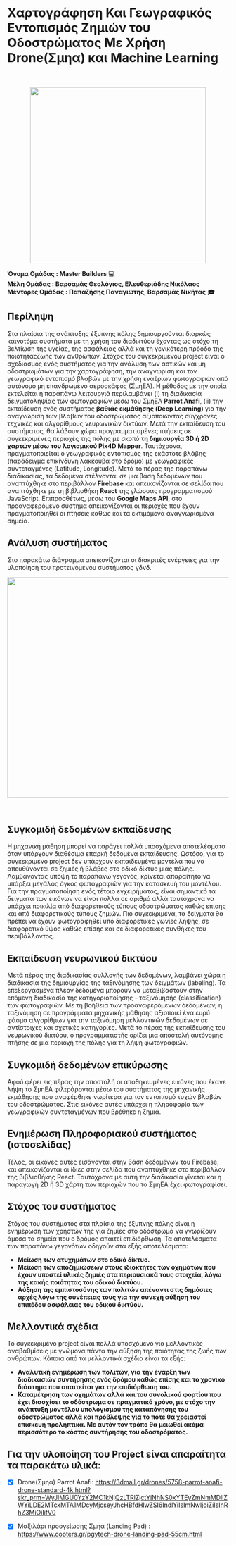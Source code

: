 # Χαρτογράφηση Και Γεωγραφικός Εντοπισμός Ζημιών του Οδοστρώματος Με Χρήση Drone(Σμηα) και Machine Learning
  <br/>
<p align="center">
  <img width="400" height="400" src="https://user-images.githubusercontent.com/38980233/111069476-e502d280-84d5-11eb-8935-671c62c0d074.jpeg">
</p>




**Όνομα Ομάδας : Master Builders** :computer:<br />
**Μέλη Ομάδας : Βαρσαμάς Θεολόγιος, Ελευθεριάδης Νικόλαος** <br />
**Μέντορες Ομάδας : Παπαζήσης Παναγιώτης, Βαρσαμάς Νικήτας** :mortar_board:
  

  






## Περίληψη 

Στα πλαίσια της ανάπτυξης έξυπνης πόλης δημιουργούνται διαρκώς καινοτόμα συστήματα με τη χρήση του διαδικτύου έχοντας ως στόχο τη βελτίωση της υγείας, της ασφάλειας αλλά και τη γενικότερη πρόοδο της ποιότηταςζωής των ανθρώπων. Στόχος του συγκεκριμένου project είναι ο σχεδιασμός ενός συστήματος για την ανάλυση των αστικών και μη οδοστρωμάτων για την χαρτογράφηση, την αναγνώριση και τον γεωγραφικό εντοπισμό βλαβών με την χρήση εναέριων φωτογραφιών από αυτόνομο μη επανδρωμένο αεροσκάφος (ΣμηΕΑ). Η μέθοδος με την οποία εκτελείται η παραπάνω λειτουργιά περιλαμβάνει (i) τη διαδικασία δειγματοληψίας των φωτογραφιών μέσω του ΣμηΕΑ **Parrot Anafi**, (ii) την εκπαίδευση ενός συστήματος **βαθιάς εκμάθησης (Deep Learning)** για την αναγνώριση των βλαβών του οδοστρώματος αξιοποιώντας σύγχρονες τεχνικές και αλγορίθμους νευρωνικών δικτύων. Μετά την εκπαίδευση του συστήματος, θα λάβουν χώρα προγραμματισμένες πτήσεις σε συγκεκριμένες περιοχές της πόλης με σκοπό **τη δημιουργία 3D ή 2D χαρτών μέσω του λογισμικού Pix4D Mapper**. Ταυτόχρονα, πραγματοποιείται ο γεωγραφικός εντοπισμός της εκάστοτε βλάβης (παράδειγμα επικίνδυνη λακκούβα στο δρόμο) με γεωγραφικές συντεταγμένες (Latitude, Longitude). Μετά το πέρας της παραπάνω διαδικασίας, τα δεδομένα στέλνονται σε μια βάση δεδομένων που αναπτύχθηκε στο περιβάλλον **Firebase** και απεικονίζονται σε σελίδα που αναπτύχθηκε με τη βιβλιοθήκη **React** της γλώσσας προγραμματισμού JavaScript. Επιπροσθέτως, μέσω του **Google Maps API**, στο προαναφερόμενο σύστημα απεικονίζονται οι περιοχές που έχουν πραγματοποιηθεί οι πτήσεις καθώς και τα εκτιμόμενα αναγνωρισμένα σημεία.

## Ανάλυση συστήματος
Στο παρακάτω διάγραμμα απεικονίζονται οι διακριτές ενέργειες για την υλοποίηση του προτεινόμενου συστήματος γδνδ.

<p align="center">
  <img width="800" height="500" src="https://user-images.githubusercontent.com/38980233/111069486-f1872b00-84d5-11eb-95e2-648c32c8f637.png">
</p>
  <br/>



## Συγκομιδή δεδομένων εκπαίδευσης
Η μηχανική μάθηση μπορεί να παράγει πολλά υποσχόμενα αποτελέσματα όταν υπάρχουν διαθέσιμα επαρκή δεδομένα εκπαίδευσης. Ωστόσο, για το συγκεκριμένο project δεν υπάρχουν εκπαιδευμένα μοντέλα που να απευθύνονται σε ζημιές ή βλάβες στο οδικό δίκτυο μιας πόλης. Λαμβάνοντας υπόψη το παραπάνω γεγονός, κρίνεται απαραίτητο να υπάρξει μεγάλος όγκος φωτογραφιών για την κατασκευή του μοντέλου. Για την πραγματοποίηση ενός τέτοιο εγχειρήματος, είναι σημαντικό τα δείγματα των εικόνων να είναι πολλά σε αριθμό αλλά ταυτόχρονα να υπάρχει ποικιλία από διαφορετικούς τύπους οδοστρώματος καθώς επίσης και από διαφορετικούς τύπους ζημιών. Πιο συγκεκριμένα, τα δείγματα θα πρέπει να έχουν φωτογραφηθεί υπό διαφορετικές γωνίες λήψης, σε διαφορετικό ύψος καθώς επίσης και σε διαφορετικές συνθήκες του περιβάλλοντος.

## Εκπαίδευση νευρωνικού δικτύου
Μετά πέρας της διαδικασίας συλλογής των δεδομένων, λαμβάνει χώρα η διαδικασία της δημιουργίας της ταξινόμησης των δειγμάτων (labeling). Τα επεξεργασμένα πλέον δεδομένα μπορούν να μεταβιβαστούν στην επόμενη διαδικασία της κατηγοριοποίησης - ταξινόμησής (classification) των φωτογραφιών. Με τη βοήθεια των προαναφερόμενων δεδομένων, η ταξινόμηση σε προγράμματα μηχανικής μάθησης αξιοποιεί ένα ευρύ φάσμα αλγορίθμων για την ταξινόμηση μελλοντικών δεδομένων σε αντίστοιχες και σχετικές κατηγορίες. Μετά το πέρας της εκπαίδευσης του νευρωνικού δικτύου, ο προγραμματιστής ορίζει μια αποστολή αυτόνομης πτήσης σε μια περιοχή της πόλης για τη λήψη φωτογραφιών.

## Συγκομιδή δεδομένων επικύρωσης
Αφού φέρει εις πέρας την αποστολή οι αποθηκευμένες εικόνες που έκανε λήψη το ΣμηΕΑ φιλτράρονται μέσω του συστήματος της μηχανικής εκμάθησης που αναφέρθηκε νωρίτερα για τον εντοπισμό τυχών βλαβών του οδοστρώματος. Στις εικόνες αυτές υπάρχει η πληροφορία των γεωγραφικών συντεταγμένων που βρέθηκε η ζημιά.

## Ενημέρωση Πληροφοριακού συστήματος (ιστοσελίδας)
Τέλος, οι εικόνες αυτές εισάγονται στην βάση δεδομένων του Firebase, και απεικονίζονται οι ίδιες στην σελίδα που αναπτύχθηκε στο περιβάλλον της βιβλιοθήκης React. Ταυτόχρονα με αυτή την διαδικασία γίνεται και η παραγωγή 2D ή 3D χάρτη των περιοχών που το ΣμηΕΑ έχει φωτογραφίσει.

## Στόχος του συστήματος
Στόχος του συστήματος στα πλαίσια της έξυπνης πόλης είναι η ενημέρωση των χρηστών της για ζημίες στο οδόστρωμά να γνωρίζουν άμεσα τα σημεία που ο δρόμος απαιτεί επιδιόρθωση. Τα αποτελέσματα των παραπάνω γεγονότων οδηγούν στα εξής αποτελέσματα:

- **Μείωση των ατυχημάτων στο οδικό δίκτυο.**
- **Μείωση των αποζημιώσεων στους ιδιοκτήτες των οχημάτων που έχουν υποστεί υλικές ζημιές στα περιουσιακά τους στοιχεία, λόγω της κακής ποιότητας του οδικού δικτύου.**
- **Αύξηση της εμπιστοσύνης των πολιτών απέναντι στις δημόσιες αρχές λόγω της συνέπειας τους για την συνεχή αύξηση του επιπέδου ασφάλειας του οδικού δικτύου.**




## Μελλοντικά σχέδια
Το συγκεκριμένο project είναι πολλά υποσχόμενο για μελλοντικές αναβαθμίσεις με γνώμονα πάντα την αύξηση της ποιότητας της ζωής των ανθρώπων. Κάποια από τα μελλοντικά σχέδια είναι τα εξής:

- **Αναλυτική ενημέρωση των πολιτών, για την έναρξη των διαδικασιών συντήρησης ενός δρόμου καθώς επίσης και το χρονικό διάστημα που απαιτείται για την επιδιόρθωση του.**
- **Καταμέτρηση των οχημάτων αλλά και του συνολικού φορτίου που έχει διασχίσει το οδόστρωμα σε πραγματικό χρόνο, με στόχο την ανάπτυξη μοντέλου υπολογισμού της καταπόνησης του οδοστρώματος αλλά και πρόβλεψης για το πότε θα χρειαστεί επισκευή προληπτικά. Με αυτόν τον τρόπο θα μειωθεί ακόμα περισσότερο το κόστος συντήρησης του οδοστρόματος.**


## Για την υλοποίηση του Project είναι απαραίτητα τα παρακάτω υλικά:

- [x] Drone(Σμηα) Parrot Anafi: https://3dmall.gr/drones/5758-parrot-anafi-drone-standard-4k.html?skr_prm=WyJlMGU0YzY2MC1kNjQzLTRlZjctYjNhNS0xYTEyZmNmMDllZWYiLDE2MTcxMTA1MDcyMjcseyJhcHBfdHlwZSI6IndlYiIsImNwIjoiZiIsInRhZ3MiOiIifV0
- [x] Μαξιλάρι προσγείωσης Σμηα (Landing Pad) : https://www.copters.gr/pgytech-drone-landing-pad-55cm.html



